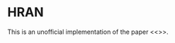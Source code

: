 # HRAN
This is an unofficial implementation of the paper <<<Learning Knowledge Graph Embedding With Heterogeneous Relation Attention Networks>>>.
